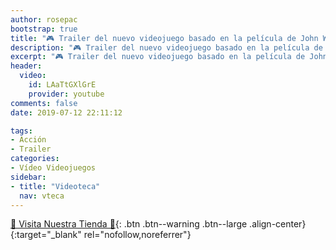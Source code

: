 ```yaml
---
author: rosepac
bootstrap: true
title: "🎮 Trailer del nuevo videojuego basado en la película de John Wick"
description: "🎮 Trailer del nuevo videojuego basado en la película de John Wick"
excerpt: "🎮 Trailer del nuevo videojuego basado en la película de John Wick"
header:
  video:
    id: LAaTtGXlGrE
    provider: youtube
comments: false
date: 2019-07-12 22:11:12

tags:
- Acción
- Trailer
categories:
- Vídeo Videojuegos
sidebar:
- title: "Videoteca"
  nav: vteca
---
```


[🎁 Visita Nuestra Tienda 🎁](https://www.amazon.es/shop/cibercursos){: .btn .btn--warning .btn--large .align-center}{:target="_blank" rel="nofollow,noreferrer"}